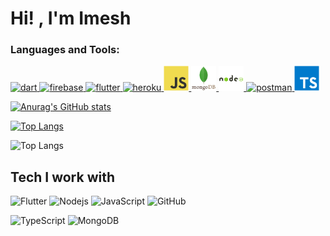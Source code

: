 # Hi! , I'm Imesh
<h3 align="left">Languages and Tools:</h3>
<p align="left"> <a href="https://dart.dev" target="_blank"> <img src="https://www.vectorlogo.zone/logos/dartlang/dartlang-icon.svg" alt="dart" width="40" height="40"/> </a> <a href="https://firebase.google.com/" target="_blank"> <img src="https://www.vectorlogo.zone/logos/firebase/firebase-icon.svg" alt="firebase" width="40" height="40"/> </a> <a href="https://flutter.dev" target="_blank"> <img src="https://www.vectorlogo.zone/logos/flutterio/flutterio-icon.svg" alt="flutter" width="40" height="40"/> </a> <a href="https://heroku.com" target="_blank"> <img src="https://www.vectorlogo.zone/logos/heroku/heroku-icon.svg" alt="heroku" width="40" height="40"/> </a> <a href="https://developer.mozilla.org/en-US/docs/Web/JavaScript" target="_blank"> <img src="https://raw.githubusercontent.com/devicons/devicon/master/icons/javascript/javascript-original.svg" alt="javascript" width="40" height="40"/> </a> <a href="https://www.mongodb.com/" target="_blank"> <img src="https://raw.githubusercontent.com/devicons/devicon/master/icons/mongodb/mongodb-original-wordmark.svg" alt="mongodb" width="40" height="40"/> </a> <a href="https://nodejs.org" target="_blank"> <img src="https://raw.githubusercontent.com/devicons/devicon/master/icons/nodejs/nodejs-original-wordmark.svg" alt="nodejs" width="40" height="40"/> </a> <a href="https://postman.com" target="_blank"> <img src="https://www.vectorlogo.zone/logos/getpostman/getpostman-icon.svg" alt="postman" width="40" height="40"/> </a> <a href="https://www.typescriptlang.org/" target="_blank"> <img src="https://raw.githubusercontent.com/devicons/devicon/master/icons/typescript/typescript-original.svg" alt="typescript" width="40" height="40"/> </a> </p>
<p>

  

 [![Anurag's GitHub stats](https://github-readme-stats.vercel.app/api?username=Imesh7)](https://github.com/Imesh7)


[![Top Langs](https://github-readme-stats.vercel.app/api/top-langs/?username=Imesh7&layout=compact)](https://github.com/anuraghazra/github-readme-stats)
  
![Top Langs](https://github-readme-stats.vercel.app/api/top-langs/?username=Imesh7&hide=css,scss,html&theme=tokyonight)
  


</p>

## Tech I work with
![Flutter](https://img.shields.io/badge/-Flutter-black?style=for-the-badge&logo=Flutter&logoColor=66e8ff)
![Nodejs](https://img.shields.io/badge/-Nodejs-black?style=for-the-badge&logo=Node.js&logoColor=5df58b)
![JavaScript](https://img.shields.io/badge/-JavaScript-black?style=for-the-badge&logo=javascript)
![GitHub](https://img.shields.io/badge/-GitHub-181717?style=for-the-badge&logo=github)
<br />

![TypeScript](https://img.shields.io/badge/-TypeScript-black?style=for-the-badge&logo=typescript)
![MongoDB](https://img.shields.io/badge/-MongoDB-black?style=for-the-badge&logo=mongodb)



<br />
